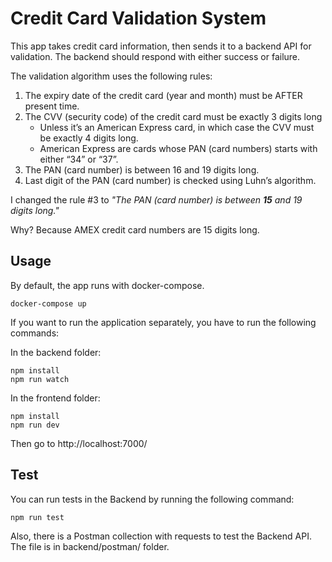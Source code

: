 # Credit Card Validation System

This app takes credit card information, then sends it to a backend API for validation. The backend should respond with either success or failure.

The validation algorithm uses the following rules:

1. The expiry date of the credit card (year and month) must be AFTER present time.
2. The CVV (security code) of the credit card must be exactly 3 digits long
   - Unless it’s an American Express card, in which case the CVV must be exactly 4 digits long.
   - American Express are cards whose PAN (card numbers) starts with either “34” or “37”.
3. The PAN (card number) is between 16 and 19 digits long.
4. Last digit of the PAN (card number) is checked using Luhn’s algorithm.

I changed the rule #3 to _"The PAN (card number) is between **15** and 19 digits long."_

Why? Because AMEX credit card numbers are 15 digits long.

## Usage

By default, the app runs with docker-compose.

```
docker-compose up
```

If you want to run the application separately, you have to run the following commands:

In the backend folder:

```
npm install
npm run watch
```

In the frontend folder:

```
npm install
npm run dev
```

Then go to http://localhost:7000/

## Test

You can run tests in the Backend by running the following command:

```
npm run test
```

Also, there is a Postman collection with requests to test the Backend API. The file is in backend/postman/ folder.
